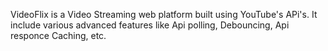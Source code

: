 VideoFlix is a Video Streaming web platform built using YouTube's APi's.
It include various advanced features like Api polling, Debouncing, Api responce Caching, etc.
